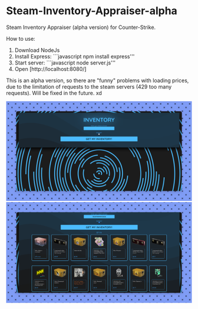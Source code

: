 # Steam-Inventory-Appraiser-alpha
Steam Inventory Appraiser (alpha version) for Counter-Strike.

How to use:
1. Download NodeJs
2. Install Express: ```javascript npm install express'''
3. Start server: ```javascript node server.js'''
4. Open [http://localhost:8080/]

This is an alpha version, so there are "funny" problems with loading prices, due to the limitation of requests to the steam servers (429 too many requests). Will be fixed in the future. xd

![View 1](https://github.com/pasuii18/Steam-Inventory-Appraiser-alpha/blob/main/Project%20Screenshots/First%20View.png)
![View 2](https://github.com/pasuii18/Steam-Inventory-Appraiser-alpha/blob/main/Project%20Screenshots/Second%20View.png)
